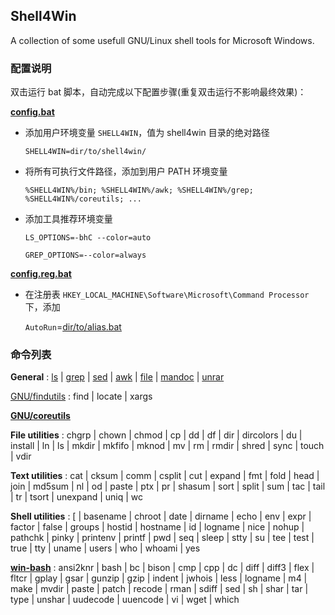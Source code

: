 ## Shell4Win

A collection of some usefull GNU/Linux shell tools for Microsoft Windows.


### 配置说明

双击运行 bat 脚本，自动完成以下配置步骤(重复双击运行不影响最终效果)：

**[config.bat](config.bat)**

* 添加用户环境变量 `SHELL4WIN`，值为 shell4win 目录的绝对路径

    `SHELL4WIN=dir/to/shell4win/`

* 将所有可执行文件路径，添加到用户 PATH 环境变量

    `%SHELL4WIN%/bin; %SHELL4WIN%/awk; %SHELL4WIN%/grep; %SHELL4WIN%/coreutils; ...`

* 添加工具推荐环境变量

    `LS_OPTIONS=-bhC --color=auto`

    `GREP_OPTIONS=--color=always`

**[config.reg.bat](config.reg.bat)**

* 在注册表 `HKEY_LOCAL_MACHINE\Software\Microsoft\Command Processor` 下，添加

  `AutoRun`=[dir/to/alias.bat](alias.bat)


### 命令列表

**General**
: [ls](https://u-tools.com/msls)
| [grep](https://gnuwin32.sourceforge.net/packages/grep.htm)
| [sed](https://github.com/mbuilov/sed-windows)
| [awk](https://github.com/mbuilov/gawk-windows)
| [file](https://gnuwin32.sourceforge.net/packages/file.htm)
| [mandoc](https://embedeo.org/ws/doc/man_windows/)
| [unrar](https://www.rarlab.com/rar_add.htm)


[GNU/findutils](https://gnuwin32.sourceforge.net/packages/findutils.htm)
: find
| locate
| xargs


**[GNU/coreutils](https://gnuwin32.sourceforge.net/packages/coreutils.htm)**

**File utilities**
: chgrp
| chown
| chmod
| cp
| dd
| df
| dir
| dircolors
| du
| install
| ln
| ls
| mkdir
| mkfifo
| mknod
| mv
| rm
| rmdir
| shred
| sync
| touch
| vdir

**Text utilities**
: cat
| cksum
| comm
| csplit
| cut
| expand
| fmt
| fold
| head
| join
| md5sum
| nl
| od
| paste
| ptx
| pr
| shasum
| sort
| split
| sum
| tac
| tail
| tr
| tsort
| unexpand
| uniq
| wc

**Shell utilities**
: [
| basename
| chroot
| date
| dirname
| echo
| env
| expr
| factor
| false
| groups
| hostid
| hostname
| id
| logname
| nice
| nohup
| pathchk
| pinky
| printenv
| printf
| pwd
| seq
| sleep
| stty
| su
| tee
| test
| true
| tty
| uname
| users
| who
| whoami
| yes

**[win-bash](https://sourceforge.net/projects/win-bash/)**
: ansi2knr
| bash
| bc
| bison
| cmp
| cpp
| dc
| diff
| diff3
| flex
| fltcr
| gplay
| gsar
| gunzip
| gzip
| indent
| jwhois
| less
| logname
| m4
| make
| mvdir
| paste
| patch
| recode
| rman
| sdiff
| sed
| sh
| shar
| tar
| type
| unshar
| uudecode
| uuencode
| vi
| wget
| which
